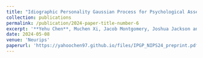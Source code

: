 ```yaml
---
title: "Idiographic Personality Gaussian Process for Psychological Assessment(*preprint*)"
collection: publications
permalink: /publication/2024-paper-title-number-6
excerpt: '**Yehu Chen**, Muchen Xi, Jacob Montgomery, Joshua Jackson and Roman Garnett.'
date: 2024-05-08
venue: 'Neurips'
paperurl: 'https://yahoochen97.github.io/files/IPGP_NIPS24_preprint.pdf'
---
```

